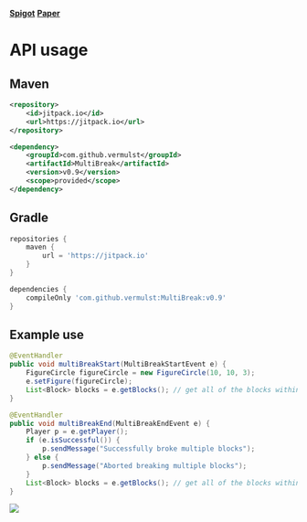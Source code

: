 
[**Spigot**](https://www.spigotmc.org/resources/multibreak-1-18-1-20.113810/)
[**Paper**](https://hangar.papermc.io/vermulst/MultiBreak)

# API usage

## Maven
```xml
<repository>
	<id>jitpack.io</id>
	<url>https://jitpack.io</url>
</repository>
```
```xml
<dependency>
	<groupId>com.github.vermulst</groupId>
	<artifactId>MultiBreak</artifactId>
	<version>v0.9</version>
	<scope>provided</scope>
</dependency>
```


## Gradle
```groovy
repositories {
	maven {
		url = 'https://jitpack.io'
	}
}
```
```groovy
dependencies {
	compileOnly 'com.github.vermulst:MultiBreak:v0.9'
}
```

## Example use
```java
@EventHandler
public void multiBreakStart(MultiBreakStartEvent e) {
	FigureCircle figureCircle = new FigureCircle(10, 10, 3);
	e.setFigure(figureCircle);
	List<Block> blocks = e.getBlocks(); // get all of the blocks within the elipsoid
}

@EventHandler
public void multiBreakEnd(MultiBreakEndEvent e) {
	Player p = e.getPlayer();
	if (e.isSuccessful()) {
		p.sendMessage("Successfully broke multiple blocks");
	} else {
		p.sendMessage("Aborted breaking multiple blocks");
	}
	List<Block> blocks = e.getBlocks(); // get all of the blocks within the multibreak
}
```

[![](https://jitpack.io/v/vermulst/MultiBreak.svg)](https://jitpack.io/#vermulst/MultiBreak)

